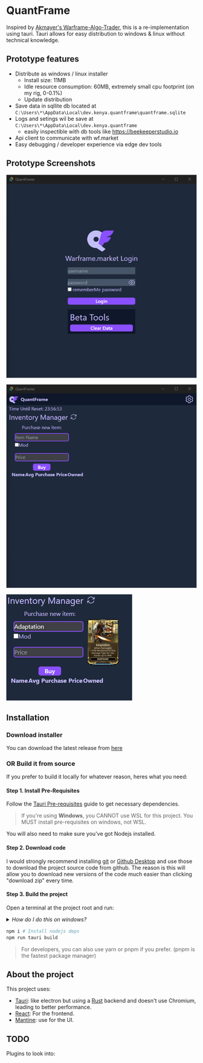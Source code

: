 # QuantFrame
Inspired by [Akmayer's Warframe-Algo-Trader](https://github.com/akmayer/Warframe-Algo-Trader), this is a re-implementation using tauri. Tauri allows for easy distribution to windows & linux without technical knowledge.

## Prototype features
- Distribute as windows / linux installer
  - Install size: 11MB
  - Idle resource consumption: 60MB, extremely small cpu footprint (on my rig, 0-0.1%)
  - Update distribution
- Save data in sqllite db located at `C:\Users\*\AppData\Local\dev.kenya.quantframe\quantframe.sqlite`
- Logs and setings wil be save at `C:\Users\*\AppData\Local\dev.kenya.quantframe`
  - easily inspectible with db tools like https://beekeeperstudio.io
- Api client to communicate with wf.market
- Easy debugging / developer experience via edge dev tools

## Prototype Screenshots
![Login Screen](./docs/assets/login.png)

![Main Screen](./docs/assets/main-screen.png)

![Listing an item](./docs/assets/listing.png)

## Installation
### Download installer
You can download the latest release from [here](https://github.com/Kenya-DK/quantframe-react)

### OR Build it from source
If you prefer to build it locally for whatever reason, heres what you need:
#### Step 1. Install Pre-Requisites

Follow the [Tauri Pre-requisites](https://tauri.app/v1/guides/getting-started/prerequisites) guide to get necessary dependencies.

> If you're using **Windows**, you CANNOT use WSL for this project. You MUST install pre-requisites on windows, not WSL.

You will also need to make sure you've got Nodejs installed.

#### Step 2. Download code
I would strongly recommend installing [git](https://git-scm.com/) or [Github Desktop](https://desktop.github.com/) and use those to download the project source code from github. The reason is this will allow you to download new versions of the code much easier than clicking "download zip" every time.

#### Step 3. Build the project

Open a terminal at the project root and run:

<details>
<summary>
<i>How do I do this on windows?</i>
</summary>

On windows, this is easily done by click the path:

![path](/docs/assets/open-terminal-1.png)

Then type in `powershell` and hit enter

![ps](/docs/assets/open-terminal-2.png)

</details>

```bash
npm i # Install nodejs deps 
npm run tauri build
```
> For developers, you can also use yarn or pnpm if you prefer. (pnpm is the fastest package manager)

## About the project
This project uses:
- [Tauri](https://tauri.app): like electron but using a [Rust](https://www.rust-lang.org/) backend and doesn't use Chromium, leading to better performance.
- [React](https://react.dev/): For the frontend.
- [Mantine](https://mantine.dev/): use for the UI.


## TODO
Plugins to look into:
